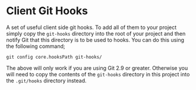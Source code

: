 # Client Git Hooks
A set of useful client side git hooks. To add all of them to your project simply copy the `git-hooks` directory into the root of your project and then notify Git that this directory is to be used to hooks. You can do this using the following command;

```
git config core.hooksPath git-hooks/
```

The above will only work if you are using Git 2.9 or greater. Otherwise you will need to copy the contents of the `git-hooks` directory in this project into the `.git/hooks` directory instead.

